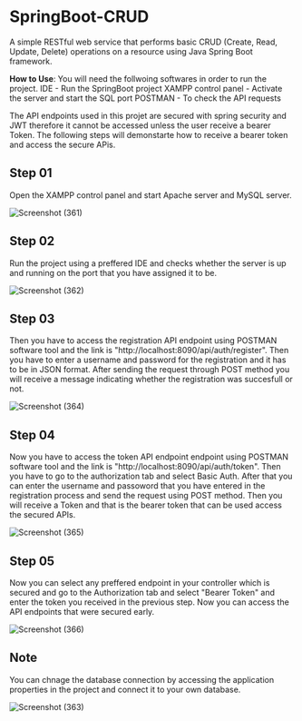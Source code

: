 # SpringBoot-CRUD
A simple RESTful web service that performs basic CRUD (Create, Read, Update, Delete) operations on a resource using Java Spring Boot framework.

**How to Use**: 
You will need the follwoing softwares in order to run the project.
  IDE - Run the SpringBoot project
  XAMPP control panel - Activate the server and start the SQL port
  POSTMAN - To check the API requests

The API endpoints used in this projet are secured with spring security and JWT therefore it cannot be accessed unless the user receive a bearer Token. The following steps will demonstarte how to receive a bearer token and access the secure APis.   

## Step 01
Open the XAMPP control panel and start Apache server and MySQL server. <br/>

![Screenshot (361)](https://github.com/yaween-desilva/SpringBoot-CRUD/assets/172358358/bdee0c4c-f941-4b8a-a02e-fc418895b9b1)

## Step 02 
Run the project using a preffered IDE and checks whether the server is up and running on the port that you have assigned it to be.

![Screenshot (362)](https://github.com/yaween-desilva/SpringBoot-CRUD/assets/172358358/c7c3691b-fe3b-4f55-88d6-98cb34908fcd)

## Step 03
Then you have to access the registration API endpoint using POSTMAN software tool and the link is "http://localhost:8090/api/auth/register". Then you have to enter a username and password for the registration and it has to be in JSON format. After sending the request through POST method you will receive a message indicating whether the registration was succesfull or not.

![Screenshot (364)](https://github.com/yaween-desilva/SpringBoot-CRUD/assets/172358358/1ecc6f78-7118-4e7e-94c9-9eb63e68a12b)

## Step 04 
Now you have to access the token API endpoint endpoint using POSTMAN software tool and the link is "http://localhost:8090/api/auth/token". Then you have to go to the authorization tab and select Basic Auth. After that you can enter the username and passoword that you have entered in the registration process and send the request using POST method. Then you will receive a Token and that is the bearer token that can be used access the secured APIs.

![Screenshot (365)](https://github.com/yaween-desilva/SpringBoot-CRUD/assets/172358358/791c2e70-21d5-4ab0-bc68-0d86dae7155b)

## Step 05
Now you can select any preffered endpoint in your controller which is secured and go to the Authorization tab and select "Bearer Token" and enter the token you received in the previous step. Now you can access the API endpoints that were secured early.

![Screenshot (366)](https://github.com/yaween-desilva/SpringBoot-CRUD/assets/172358358/a18d30ee-3368-4c6f-a9fa-85009b22c96f)

## Note
You can chnage the database connection by accessing the application properties in the project and connect it to your own database.

![Screenshot (363)](https://github.com/yaween-desilva/SpringBoot-CRUD/assets/172358358/80fd4189-c34a-4666-bff3-35386642e4d3)


